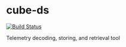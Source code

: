 
# cube-ds
[![Build Status](https://travis-ci.org/matthewdhanley/cube-ds.svg?branch=master)](https://travis-ci.org/matthewdhanley/cube-ds)

Telemetry decoding, storing, and retrieval tool

